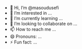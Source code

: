 - 👋 Hi, I’m @masoudusefi
- 👀 I’m interested in ...
- 🌱 I’m currently learning ...
- 💞️ I’m looking to collaborate on ...
- 📫 How to reach me ...
- 😄 Pronouns: ...
- ⚡ Fun fact: ...

<!---
masoudusefi/masoudusefi is a ✨ special ✨ repository because its `README.md` (this file) appears on your GitHub profile.
You can click the Preview link to take a look at your changes.
--->
